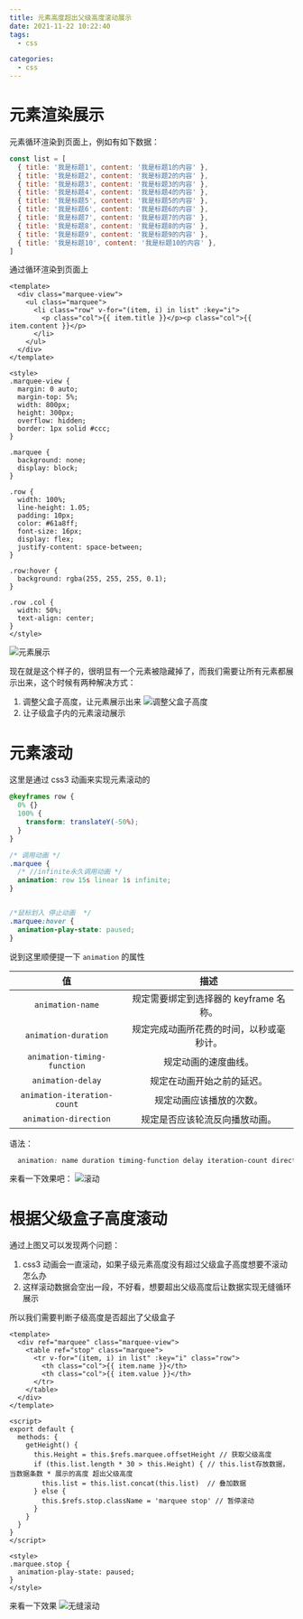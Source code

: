```yaml
---
title: 元素高度超出父级高度滚动展示
date: 2021-11-22 10:22:40
tags: 
  - css

categories: 
  - css
---
```


# 元素渲染展示
元素循环渲染到页面上，例如有如下数据：
```js
const list = [
  { title: '我是标题1', content: '我是标题1的内容' },
  { title: '我是标题2', content: '我是标题2的内容' },
  { title: '我是标题3', content: '我是标题3的内容' },
  { title: '我是标题4', content: '我是标题4的内容' },
  { title: '我是标题5', content: '我是标题5的内容' },
  { title: '我是标题6', content: '我是标题6的内容' },
  { title: '我是标题7', content: '我是标题7的内容' },
  { title: '我是标题8', content: '我是标题8的内容' },
  { title: '我是标题9', content: '我是标题9的内容' },
  { title: '我是标题10', content: '我是标题10的内容' },
]
```
通过循环渲染到页面上

```vue
<template>
  <div class="marquee-view">
    <ul class="marquee">
      <li class="row" v-for="(item, i) in list" :key="i">
        <p class="col">{{ item.title }}</p><p class="col">{{ item.content }}</p>
      </li>
    </ul>
  </div>
</template>

<style>
.marquee-view {
  margin: 0 auto;
  margin-top: 5%;
  width: 800px;
  height: 300px;
  overflow: hidden;
  border: 1px solid #ccc;
}

.marquee {
  background: none;
  display: block;
}

.row {
  width: 100%;
  line-height: 1.05;
  padding: 10px;
  color: #61a8ff;
  font-size: 16px;
  display: flex;
  justify-content: space-between;
}

.row:hover {
  background: rgba(255, 255, 255, 0.1);
}

.row .col {
  width: 50%;
  text-align: center;
}
</style>
```

![元素展示](https://cdn.jsdelivr.net/gh/Melanie618/CDN@v1.1/images/css/scroll1.jpg?raw=true)

现在就是这个样子的，很明显有一个元素被隐藏掉了，而我们需要让所有元素都展示出来，这个时候有两种解决方式：
1. 调整父盒子高度，让元素展示出来
![调整父盒子高度](https://cdn.jsdelivr.net/gh/Melanie618/CDN@v1.1/images/css/height-change.png?raw=true)
1. 让子级盒子内的元素滚动展示

# 元素滚动
这里是通过 css3 动画来实现元素滚动的
```css
@keyframes row {
  0% {}
  100% {
    transform: translateY(-50%);
  }
}

/* 调用动画 */
.marquee {
  /* //infinite永久调用动画 */
  animation: row 15s linear 1s infinite;
}


/*鼠标划入 停止动画  */
.marquee:hover {
  animation-play-state: paused;
}
```

说到这里顺便提一下 `animation` 的属性

|            值               |                  描述                    |
| :-------------------------: | :--------------------------------------: |
|      `animation-name`       |  规定需要绑定到选择器的 keyframe 名称。  |
|    `animation-duration`     | 规定完成动画所花费的时间，以秒或毫秒计。 |
| `animation-timing-function` |           规定动画的速度曲线。           |
|      `animation-delay`      |        规定在动画开始之前的延迟。        |
| `animation-iteration-count` |         规定动画应该播放的次数。         |
|    `animation-direction`    |      规定是否应该轮流反向播放动画。      |

语法：
```css
  animation: name duration timing-function delay iteration-count direction;
```

来看一下效果吧：
![滚动](https://cdn.jsdelivr.net/gh/Melanie618/CDN@v1.1/images/css/scroll.gif?raw=true)

# 根据父级盒子高度滚动
通过上图又可以发现两个问题：
1. css3 动画会一直滚动，如果子级元素高度没有超过父级盒子高度想要不滚动怎么办
2. 这样滚动数据会空出一段，不好看，想要超出父级高度后让数据实现无缝循环展示

所以我们需要判断子级高度是否超出了父级盒子

```vue
<template>
  <div ref="marquee" class="marquee-view">
    <table ref="stop" class="marquee">
      <tr v-for="(item, i) in list" :key="i" class="row">
        <th class="col">{{ item.name }}</th>
        <th class="col">{{ item.value }}</th>
      </tr>
    </table>
  </div>
</template>

<script>
export default {
  methods: {
    getHeight() {
      this.Height = this.$refs.marquee.offsetHeight // 获取父级高度
      if (this.list.length * 30 > this.Height) { // this.list存放数据，当数据条数 * 展示的高度 超出父级高度
        this.list = this.list.concat(this.list)  // 叠加数据
      } else {
        this.$refs.stop.className = 'marquee stop' // 暂停滚动
      }
    }
  }
}
</script>

<style>
.marquee.stop {
  animation-play-state: paused;
}
</style>
```
来看一下效果
![无缝滚动](https://cdn.jsdelivr.net/gh/Melanie618/CDN@v1.1/images/css/seamless_scrolling.gif?raw=true)